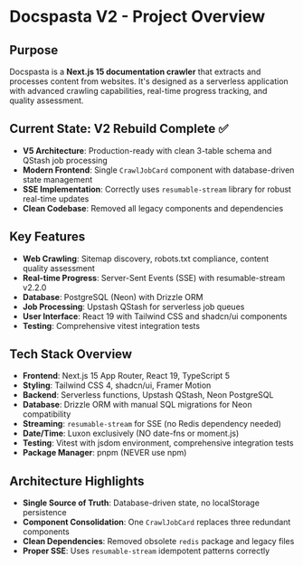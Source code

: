# Docspasta V2 - Project Overview

## Purpose
Docspasta is a **Next.js 15 documentation crawler** that extracts and processes content from websites. It's designed as a serverless application with advanced crawling capabilities, real-time progress tracking, and quality assessment.

## Current State: V2 Rebuild Complete ✅
- **V5 Architecture**: Production-ready with clean 3-table schema and QStash job processing
- **Modern Frontend**: Single `CrawlJobCard` component with database-driven state management
- **SSE Implementation**: Correctly uses `resumable-stream` library for robust real-time updates
- **Clean Codebase**: Removed all legacy components and dependencies

## Key Features
- **Web Crawling**: Sitemap discovery, robots.txt compliance, content quality assessment
- **Real-time Progress**: Server-Sent Events (SSE) with resumable-stream v2.2.0
- **Database**: PostgreSQL (Neon) with Drizzle ORM
- **Job Processing**: Upstash QStash for serverless job queues
- **User Interface**: React 19 with Tailwind CSS and shadcn/ui components
- **Testing**: Comprehensive vitest integration tests

## Tech Stack Overview
- **Frontend**: Next.js 15 App Router, React 19, TypeScript 5
- **Styling**: Tailwind CSS 4, shadcn/ui, Framer Motion
- **Backend**: Serverless functions, Upstash QStash, Neon PostgreSQL
- **Database**: Drizzle ORM with manual SQL migrations for Neon compatibility
- **Streaming**: `resumable-stream` for SSE (no Redis dependency needed)
- **Date/Time**: Luxon exclusively (NO date-fns or moment.js)
- **Testing**: Vitest with jsdom environment, comprehensive integration tests
- **Package Manager**: pnpm (NEVER use npm)

## Architecture Highlights
- **Single Source of Truth**: Database-driven state, no localStorage persistence
- **Component Consolidation**: One `CrawlJobCard` replaces three redundant components
- **Clean Dependencies**: Removed obsolete `redis` package and legacy files
- **Proper SSE**: Uses `resumable-stream` idempotent patterns correctly